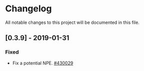 # Changelog
All notable changes to this project will be documented in this file.

## [0.3.9] - 2019-01-31
### Fixed
- Fix a potential NPE. [#430029](https://dev.azure.com/mseng/VSJava/_git/vscode-intellicode-java/pullrequest/430029?_a=overview)
